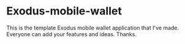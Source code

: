 # Exodus-mobile-wallet
This is the template Exodus mobile wallet application that I've made. Everyone can add your features and ideas. Thanks.
